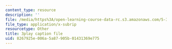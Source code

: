 ```yaml
---
content_type: resource
description: ''
file: /media/https%3A/open-learning-course-data-rc.s3.amazonaws.com/5-310-laboratory-chemistry-fall-2019/8267925e006a5a87905b01431369e775_-l9SfGuZJYE.vtt
file_type: application/x-subrip
resourcetype: Other
title: 3play caption file
uid: 8267925e-006a-5a87-905b-01431369e775
---
```


